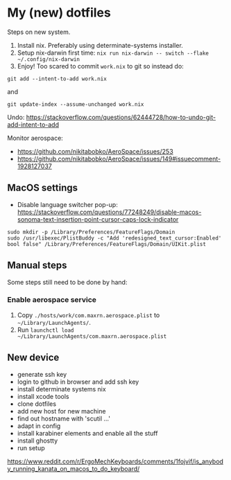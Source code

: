 # My (new) dotfiles

Steps on new system.

1. Install nix. Preferably using determinate-systems installer.
2. Setup nix-darwin first time: `nix run nix-darwin -- switch --flake ~/.config/nix-darwin`
3. Enjoy!
Too scared to commit `work.nix` to git so instead do:

```shell
git add --intent-to-add work.nix
```

and

```shell
git update-index --assume-unchanged work.nix
```

Undo: https://stackoverflow.com/questions/62444728/how-to-undo-git-add-intent-to-add

Monitor aerospace:

- https://github.com/nikitabobko/AeroSpace/issues/253
- https://github.com/nikitabobko/AeroSpace/issues/149#issuecomment-1928127037

## MacOS settings

- Disable language switcher pop-up: https://stackoverflow.com/questions/77248249/disable-macos-sonoma-text-insertion-point-cursor-caps-lock-indicator
```shell
sudo mkdir -p /Library/Preferences/FeatureFlags/Domain
sudo /usr/libexec/PlistBuddy -c "Add 'redesigned_text_cursor:Enabled' bool false" /Library/Preferences/FeatureFlags/Domain/UIKit.plist
```

## Manual steps

Some steps still need to be done by hand:

### Enable aerospace service

1. Copy `./hosts/work/com.maxrn.aerospace.plist` to `~/Library/LaunchAgents/`.
2. Run `launchctl load ~/Library/LaunchAgents/com.maxrn.aerospace.plist`


## New device

- generate ssh key
- login to github in browser and add ssh key
- install determinate systems nix
- install xcode tools
- clone dotfiles
- add new host for new machine
- find out hostname with 'scutil ...'
- adapt in config
- install karabiner elements and enable all the stuff
- install ghostty
- run setup

https://www.reddit.com/r/ErgoMechKeyboards/comments/1fojvif/is_anybody_running_kanata_on_macos_to_do_keyboard/
